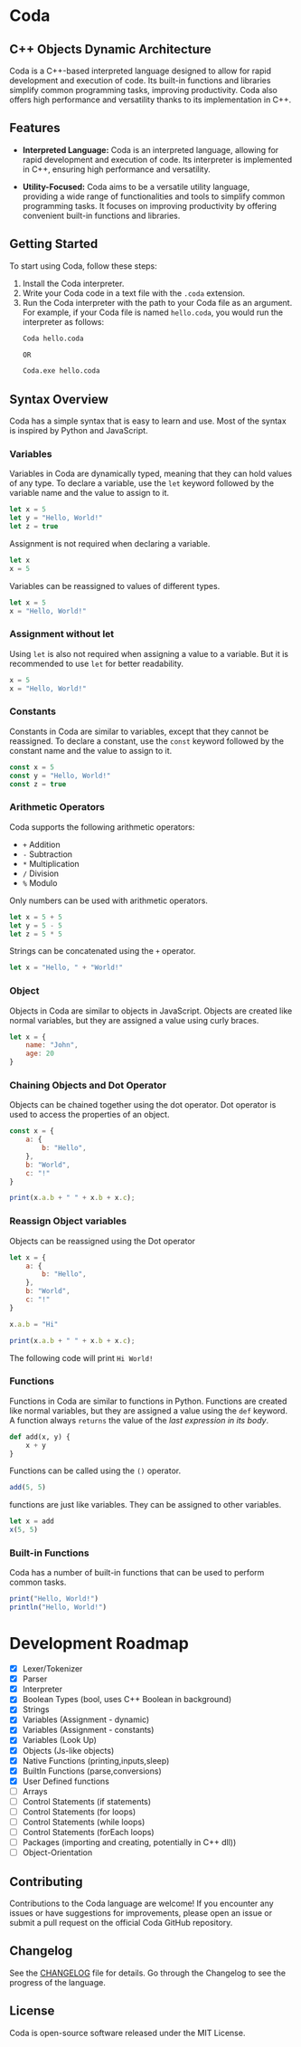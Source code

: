 # Coda
## C++ Objects Dynamic Architecture
Coda is a C++-based interpreted language designed to allow for rapid development and execution of code. 
Its built-in functions and libraries simplify common programming tasks, improving productivity. 
Coda also offers high performance and versatility thanks to its implementation in C++. 


## Features

- **Interpreted Language:** Coda is an interpreted language, 
allowing for rapid development and execution of code. 
Its interpreter is implemented in C++, ensuring high performance and versatility.

- **Utility-Focused:** Coda aims to be a versatile utility language, 	
providing a wide range of functionalities and tools to simplify common programming tasks. 
It focuses on improving productivity by offering convenient built-in functions and libraries.

## Getting Started

To start using Coda, follow these steps:

1. Install the Coda interpreter.
2. Write your Coda code in a text file with the `.coda` extension.
3. Run the Coda interpreter with the path to your Coda file as an argument. 
   For example, if your Coda file is named `hello.coda`, you would run the interpreter as follows:
   ```bash
   Coda hello.coda
   
   OR
   
   Coda.exe hello.coda
   ```


## Syntax Overview
Coda has a simple syntax that is easy to learn and use. Most of the syntax is inspired by Python and JavaScript.

### Variables
Variables in Coda are dynamically typed, meaning that they can hold values of any type.
To declare a variable, use the `let` keyword followed by the variable name and the value to assign to it.
```js
let x = 5
let y = "Hello, World!"
let z = true
```

Assignment is not required when declaring a variable.
```js
let x
x = 5
```

Variables can be reassigned to values of different types.
```js
let x = 5
x = "Hello, World!"
```

### Assignment without let
Using `let` is also not required when assigning a value to a variable.
But it is recommended to use `let` for better readability.
```js
x = 5
x = "Hello, World!"
```

### Constants
Constants in Coda are similar to variables, except that they cannot be reassigned.
To declare a constant, use the `const` keyword followed by the constant name and the value to assign to it.
```js
const x = 5
const y = "Hello, World!"
const z = true
```

### Arithmetic Operators
Coda supports the following arithmetic operators:
- `+` Addition
- `-` Subtraction
- `*` Multiplication
- `/` Division
- `%` Modulo

Only numbers can be used with arithmetic operators.
```js
let x = 5 + 5
let y = 5 - 5
let z = 5 * 5
```

Strings can be concatenated using the `+` operator.
```js
let x = "Hello, " + "World!"
```

### Object
Objects in Coda are similar to objects in JavaScript.
Objects are created like normal variables, but they are assigned a value using curly braces.
```js
let x = {
	name: "John",
	age: 20
}
```

### Chaining Objects and Dot Operator
Objects can be chained together using the dot operator.
Dot operator is used to access the properties of an object.
```js
const x = {
	a: {
		b: "Hello",
	},
	b: "World",
	c: "!"
}

print(x.a.b + " " + x.b + x.c);
```

### Reassign Object variables
Objects can be reassigned using the Dot operator
```js
let x = {
	a: {
		b: "Hello",
	},	
	b: "World",
	c: "!"
}

x.a.b = "Hi"

print(x.a.b + " " + x.b + x.c); 
```
The following code will print `Hi World!`


### Functions
Functions in Coda are similar to functions in Python.
Functions are created like normal variables, but they are assigned a value using the `def` keyword.
A function always `returns` the value of the _last expression in its body_.

```py
def add(x, y) {
	x + y
}
```

Functions can be called using the `()` operator.
```js
add(5, 5)
```
functions are just like variables. They can be assigned to other variables.
```js
let x = add
x(5, 5)
```


### Built-in Functions
Coda has a number of built-in functions that can be used to perform common tasks.
```js
print("Hello, World!")
println("Hello, World!")
```



# Development Roadmap
- [x] Lexer/Tokenizer
- [x] Parser
- [x] Interpreter
- [x] Boolean Types (bool, uses C++ Boolean in background)
- [x] Strings
- [x] Variables (Assignment - dynamic)
- [x] Variables (Assignment - constants)
- [x] Variables (Look Up)
- [x] Objects (Js-like objects)
- [x] Native Functions  (printing,inputs,sleep)
- [x] BuiltIn Functions (parse<data-type>,conversions)
- [x] User Defined functions
- [ ] Arrays
- [ ] Control Statements (if statements)
- [ ] Control Statements (for loops)
- [ ] Control Statements (while loops)
- [ ] Control Statements (forEach loops)
- [ ] Packages (importing and creating, potentially in C++ dll))
- [ ] Object-Orientation

## Contributing
Contributions to the Coda language are welcome! 
If you encounter any issues or have suggestions for improvements, 
please open an issue or submit a pull request on the official Coda GitHub repository.

## Changelog
See the [CHANGELOG](CHANGELOG.md) file for details.
Go through the Changelog to see the progress of the language.

## License
Coda is open-source software released under the MIT License.
